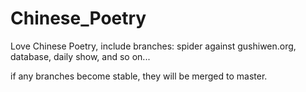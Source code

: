 # Chinese_Poetry
Love Chinese Poetry, include branches: spider against gushiwen.org, database, daily show, and so on...

if any branches become stable, they will be merged to master.
